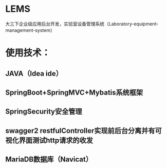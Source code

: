 # LEMS
大三下企业级应用后台开发，实验室设备管理系统（Laboratory-equipment-management-system）
# 使用技术：
## JAVA（Idea ide）
## SpringBoot+SpringMVC+Mybatis系统框架
## SpringSecurity安全管理
## swagger2 restfulController实现前后台分离并有可视化界面测试http请求的收发
## MariaDB数据库（Navicat）
